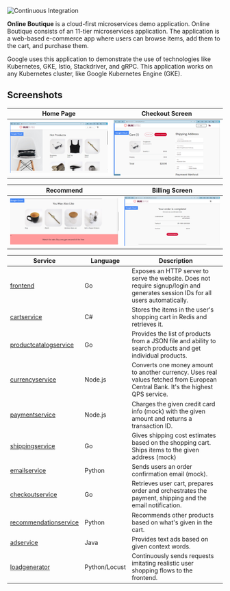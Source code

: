 <p align="center">
</p>

![Continuous Integration](https://github.com/GoogleCloudPlatform/microservices-demo/workflows/Continuous%20Integration%20-%20Main/Release/badge.svg)

**Online Boutique** is a cloud-first microservices demo application.
Online Boutique consists of an 11-tier microservices application. The application is a
web-based e-commerce app where users can browse items,
add them to the cart, and purchase them.

Google uses this application to demonstrate the use of technologies like
Kubernetes, GKE, Istio, Stackdriver, and gRPC. This application
works on any Kubernetes cluster, like Google
Kubernetes Engine (GKE).

## Screenshots

| Home Page                                                                                                         | Checkout Screen                                                                                                    |
| ----------------------------------------------------------------------------------------------------------------- | ------------------------------------------------------------------------------------------------------------------ |
| [![Screenshot of store homepage](/docs/img/microshop.png)](/docs/img/microshop.png) | [![Screenshot of checkout screen](/docs/img/microshop_checkout.png)](/docs/img/microshop_checkout.png) |


| Recommend                                                                                                     | Billing Screen                                                                                                     |
| ------------------------------------------------------------------------------------------------------------- | ------------------------------------------------------------------------------------------------------------------ |
| [![Screenshot of store homepage](/docs/img/microshop_recommend.png)](/docs/img/microshop_recommend.png) | [![Screenshot of checkout screen](/docs/img/microshop_billed.png)](/docs/img/microshop_billed.png) |

| Service                                              | Language      | Description                                                                                                      |
| ---------------------------------------------------- | ------------- | --------------------------------------------------------------------------------------------------------------------------------- |
| [frontend](/src/frontend)                           | Go            | Exposes an HTTP server to serve the website. Does not require signup/login and generates session IDs for all users automatically. |
| [cartservice](/src/cartservice)                     | C#            | Stores the items in the user's shopping cart in Redis and retrieves it.                                           |
| [productcatalogservice](/src/productcatalogservice) | Go            | Provides the list of products from a JSON file and ability to search products and get individual products.        |
| [currencyservice](/src/currencyservice)             | Node.js       | Converts one money amount to another currency. Uses real values fetched from European Central Bank. It's the highest QPS service. |
| [paymentservice](/src/paymentservice)               | Node.js       | Charges the given credit card info (mock) with the given amount and returns a transaction ID.                     |
| [shippingservice](/src/shippingservice)             | Go            | Gives shipping cost estimates based on the shopping cart. Ships items to the given address (mock)                 |
| [emailservice](/src/emailservice)                   | Python        | Sends users an order confirmation email (mock).                                                                   |
| [checkoutservice](/src/checkoutservice)             | Go            | Retrieves user cart, prepares order and orchestrates the payment, shipping and the email notification.            |
| [recommendationservice](/src/recommendationservice) | Python        | Recommends other products based on what's given in the cart.                                                      |
| [adservice](/src/adservice)                         | Java          | Provides text ads based on given context words.                                                                   |
| [loadgenerator](/src/loadgenerator)                 | Python/Locust | Continuously sends requests imitating realistic user shopping flows to the frontend.                              |


